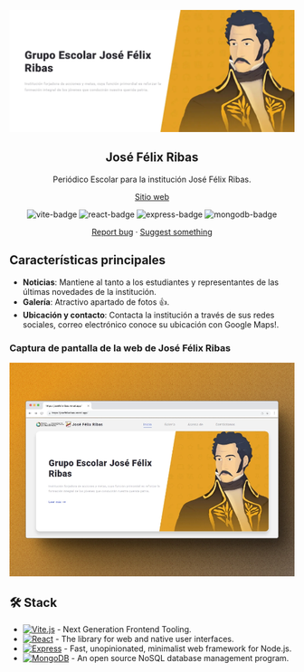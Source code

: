<div align="center">
<a href="https://josefelixribas.vercel.app/">

![logo]

</a>

## José Félix Ribas

<p>Periódico Escolar para la institución José Félix Ribas.</p>

<div align="center">
	<a href="https://josefelixribas.vercel.app/">Sitio web</a>
</div>

</div>

<p></p>

<div align="center">

![vite-badge]
![react-badge]
![express-badge]
![mongodb-badge]

<a href="https://github.com/kevingjs/jose-felix-ribas/issues">Report bug</a>
·
<a href="https://github.com/kevingjs/jose-felix-ribas/issues">Suggest something</a>

</div>

## Características principales

- **Noticias**: Mantiene al tanto a los estudiantes y representantes de las últimas novedades de la institución.
- **Galería**: Atractivo apartado de fotos 👍.
- **Ubicación y contacto**: Contacta la institución a través de sus redes sociales, correo electrónico conoce su ubicación con Google Maps!.

### Captura de pantalla de la web de José Félix Ribas

![Captura de pantalla en escritorio](/desktop_screenshot.webp)

## 🛠️ Stack

- [![Vite.js][vite-badge]][vite-url] - Next Generation Frontend Tooling.
- [![React][react-badge]][react-url] - The library for web and native user interfaces.
- [![Express][express-badge]][express-url] - Fast, unopinionated, minimalist web framework for Node.js.
- [![MongoDB][mongodb-badge]][mongodb-url] - An open source NoSQL database management program.


<!-- MARKDOWN LINKS & IMAGES -->
[logo]: client/public/og.webp
[react-url]: https://react.dev/
[express-url]: https://expressjs.com/
[mongodb-url]: https://www.mongodb.com/
[vite-url]: https://vitejs.dev/
[react-badge]: https://img.shields.io/badge/React-fff?style=for-the-badge&logo=react&logoColor=000&color=149eca
[express-badge]: https://img.shields.io/badge/Express-fff?style=for-the-badge&logo=express&logoColor=fff&color=000
[mongodb-badge]: https://img.shields.io/badge/MongoDB-000?style=for-the-badge&logo=mongodb&logoColor=green&color=gray
[vite-badge]: https://img.shields.io/badge/Vite-000?style=for-the-badge&logo=vite&logoColor=ffc21a&color=bd34fe
